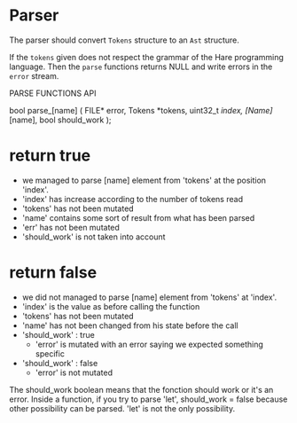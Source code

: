 # Parser
The parser should convert `Tokens` structure to an `Ast` structure.

If the `tokens` given does not respect the grammar of the Hare programming
language. Then the `parse` functions returns NULL and write errors in the
`error` stream.


PARSE FUNCTIONS API

bool parse_[name] (
FILE* error,
Tokens *tokens,
uint32_t *index,
[Name]* [name],
bool should_work
);

# return true
- we managed to parse [name] element from 'tokens' at the position 'index'.
- 'index' has increase according to the number of tokens read
- 'tokens' has not been mutated
- 'name' contains some sort of result from what has been parsed
- 'err' has not been mutated
- 'should_work' is not taken into account

# return false
- we did not managed to parse [name] element from 'tokens' at 'index'.
- 'index' is the value as before calling the function
- 'tokens' has not been mutated
- 'name' has not been changed from his state before the call
- 'should_work' : true
    - 'error' is mutated with an error saying we expected something specific
- 'should_work' : false
    - 'error' is not mutated

The should_work boolean means that the fonction should work or it's an
error. Inside a function, if you try to parse 'let', should_work = false
because other possibility can be parsed. 'let' is not the only possibility.
